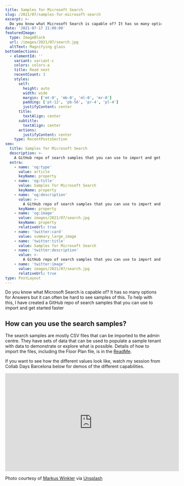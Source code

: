 ```yaml
---
title: Samples for Microsoft Search
slug: /2021/07/samples-for-microsoft-search
excerpt: >-
  Do you know what Microsoft Search is capable of? It has so many options for Answers but it can often be hard to see samples of this. To help with this, I have created a GitHub repo of search samples that you can use to import and get started faster.
date: '2021-07-17 21:00:00'
featuredImage:
  type: ImageBlock
  url: /images/2021/07/search.jpg
  altText: Magnifying glass
bottomSections:
  - elementId: ''
    variant: variant-c
    colors: colors-a
    title: Read next
    recentCount: 3
    styles:
      self:
        height: auto
        width: wide
        margin: ['mt-0', 'mb-0', 'ml-0', 'mr-0']
        padding: ['pt-12', 'pb-56', 'pr-4', 'pl-4']
        justifyContent: center
      title:
        textAlign: center
      subtitle:
        textAlign: center
      actions:
        justifyContent: center
    type: RecentPostsSection
seo:
  title: Samples for Microsoft Search
  description: >-
    A GitHub repo of search samples that you can use to import and get started faster
  extra:
    - name: 'og:type'
      value: article
      keyName: property
    - name: 'og:title'
      value: Samples for Microsoft Search
      keyName: property
    - name: 'og:description'
      value: >-
        A GitHub repo of search samples that you can use to import and get started faster
      keyName: property
    - name: 'og:image'
      value: images/2021/07/search.jpg
      keyName: property
      relativeUrl: true
    - name: 'twitter:card'
      value: summary_large_image
    - name: 'twitter:title'
      value: Samples for Microsoft Search
    - name: 'twitter:description'
      value: >-
        A GitHub repo of search samples that you can use to import and get started faster
    - name: 'twitter:image'
      value: images/2021/07/search.jpg
      relativeUrl: true
type: PostLayout
---
```


Do you know what Microsoft Search is capable of? It has so many options for Answers but it can often be hard to see samples of this. To help with this, I have created a GitHub repo of search samples that you can use to import and get started faster

## How can you use the search samples?

The search samples are mostly CSV files that can be imported to the admin centre. They have sets of data that can be used to populate a sample tenant with data to demonstrate or explore what is possible. Details of how to import the files, including the Floor Plan file, is in the [ReadMe](https://github.com/kevmcdonk/MSSearch-Samples/blob/main/README.md).

If you want to see how the different values look like, watch my session from Collab Days Barcelona below for demos of the different capabilities.

<iframe width="560" height="315" src="https://www.youtube.com/embed/StoNv0u3Gg4" title="YouTube video player" frameborder="0" allow="accelerometer; autoplay; clipboard-write; encrypted-media; gyroscope; picture-in-picture" allowfullscreen></iframe>

Photo courtesy of [Markus Winkler](https://unsplash.com/@markuswinkler) via [Unsplash](https://unsplash.com)
